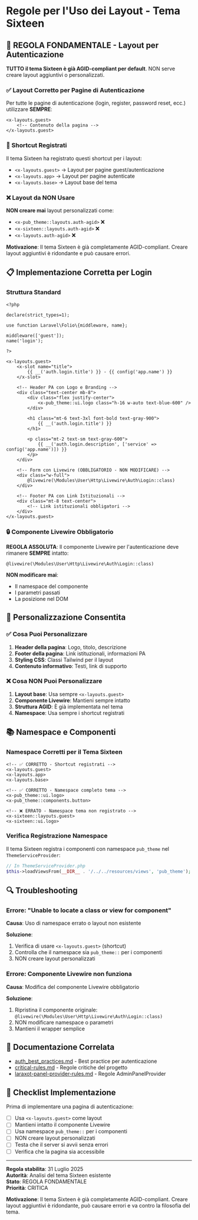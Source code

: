 # Regole per l'Uso dei Layout - Tema Sixteen

## 🚨 REGOLA FONDAMENTALE - Layout per Autenticazione

**TUTTO il tema Sixteen è già AGID-compliant per default**. NON serve creare layout aggiuntivi o personalizzati.

### ✅ Layout Corretto per Pagine di Autenticazione

Per tutte le pagine di autenticazione (login, register, password reset, ecc.) utilizzare **SEMPRE**:

```blade
<x-layouts.guest>
    <!-- Contenuto della pagina -->
</x-layouts.guest>
```

### 🔧 Shortcut Registrati

Il tema Sixteen ha registrato questi shortcut per i layout:

- `<x-layouts.guest>` → Layout per pagine guest/autenticazione
- `<x-layouts.app>` → Layout per pagine autenticate
- `<x-layouts.base>` → Layout base del tema

### ❌ Layout da NON Usare

**NON creare mai** layout personalizzati come:
- `<x-pub_theme::layouts.auth-agid>` ❌
- `<x-sixteen::layouts.auth-agid>` ❌
- `<x-layouts.auth-agid>` ❌

**Motivazione**: Il tema Sixteen è già completamente AGID-compliant. Creare layout aggiuntivi è ridondante e può causare errori.

## 📋 Implementazione Corretta per Login

### Struttura Standard

```blade
<?php

declare(strict_types=1);

use function Laravel\Folio\{middleware, name};

middleware(['guest']);
name('login');

?>

<x-layouts.guest>
    <x-slot name="title">
        {{ __('auth.login.title') }} - {{ config('app.name') }}
    </x-slot>

    <!-- Header PA con Logo e Branding -->
    <div class="text-center mb-8">
        <div class="flex justify-center">
            <x-pub_theme::ui.logo class="h-16 w-auto text-blue-600" />
        </div>
        
        <h1 class="mt-6 text-3xl font-bold text-gray-900">
            {{ __('auth.login.title') }}
        </h1>
        
        <p class="mt-2 text-sm text-gray-600">
            {{ __('auth.login.description', ['service' => config('app.name')]) }}
        </p>
    </div>

    <!-- Form con Livewire (OBBLIGATORIO - NON MODIFICARE) -->
    <div class="w-full">
        @livewire(\Modules\User\Http\Livewire\Auth\Login::class)
    </div>

    <!-- Footer PA con Link Istituzionali -->
    <div class="mt-8 text-center">
        <!-- Link istituzionali obbligatori -->
    </div>
</x-layouts.guest>
```

### 🔒 Componente Livewire Obbligatorio

**REGOLA ASSOLUTA**: Il componente Livewire per l'autenticazione deve rimanere **SEMPRE** intatto:

```blade
@livewire(\Modules\User\Http\Livewire\Auth\Login::class)
```

**NON modificare mai**:
- Il namespace del componente
- I parametri passati
- La posizione nel DOM

## 🎨 Personalizzazione Consentita

### ✅ Cosa Puoi Personalizzare

1. **Header della pagina**: Logo, titolo, descrizione
2. **Footer della pagina**: Link istituzionali, informazioni PA
3. **Styling CSS**: Classi Tailwind per il layout
4. **Contenuto informativo**: Testi, link di supporto

### ❌ Cosa NON Puoi Personalizzare

1. **Layout base**: Usa sempre `<x-layouts.guest>`
2. **Componente Livewire**: Mantieni sempre intatto
3. **Struttura AGID**: È già implementata nel tema
4. **Namespace**: Usa sempre i shortcut registrati

## 📚 Namespace e Componenti

### Namespace Corretti per il Tema Sixteen

```blade
<!-- ✅ CORRETTO - Shortcut registrati -->
<x-layouts.guest>
<x-layouts.app>
<x-layouts.base>

<!-- ✅ CORRETTO - Namespace completo tema -->
<x-pub_theme::ui.logo>
<x-pub_theme::components.button>

<!-- ❌ ERRATO - Namespace tema non registrato -->
<x-sixteen::layouts.guest>
<x-sixteen::ui.logo>
```

### Verifica Registrazione Namespace

Il tema Sixteen registra i componenti con namespace `pub_theme` nel `ThemeServiceProvider`:

```php
// In ThemeServiceProvider.php
$this->loadViewsFrom(__DIR__ . '/../../resources/views', 'pub_theme');
```

## 🔍 Troubleshooting

### Errore: "Unable to locate a class or view for component"

**Causa**: Uso di namespace errato o layout non esistente

**Soluzione**:
1. Verifica di usare `<x-layouts.guest>` (shortcut)
2. Controlla che il namespace sia `pub_theme::` per i componenti
3. NON creare layout personalizzati

### Errore: Componente Livewire non funziona

**Causa**: Modifica del componente Livewire obbligatorio

**Soluzione**:
1. Ripristina il componente originale: `@livewire(\Modules\User\Http\Livewire\Auth\Login::class)`
2. NON modificare namespace o parametri
3. Mantieni il wrapper semplice

## 📖 Documentazione Correlata

- [auth_best_practices.md](auth_best_practices.md) - Best practice per autenticazione
- [critical-rules.md](critical-rules.md) - Regole critiche del progetto
- [laraxot-panel-provider-rules.md](laraxot-panel-provider-rules.md) - Regole AdminPanelProvider

## 🎯 Checklist Implementazione

Prima di implementare una pagina di autenticazione:

- [ ] Usa `<x-layouts.guest>` come layout
- [ ] Mantieni intatto il componente Livewire
- [ ] Usa namespace `pub_theme::` per i componenti
- [ ] NON creare layout personalizzati
- [ ] Testa che il server si avvii senza errori
- [ ] Verifica che la pagina sia accessibile

---

**Regola stabilita**: 31 Luglio 2025  
**Autorità**: Analisi del tema Sixteen esistente  
**Stato**: REGOLA FONDAMENTALE  
**Priorità**: CRITICA

**Motivazione**: Il tema Sixteen è già completamente AGID-compliant. Creare layout aggiuntivi è ridondante, può causare errori e va contro la filosofia del tema.
